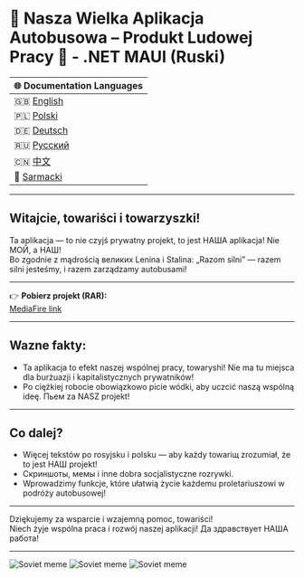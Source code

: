 # 🚌 Nasza Wielka Aplikacja Autobusowa – Produkt Ludowej Pracy 🚩 - .NET MAUI (Ruski)

| 🌐 Documentation Languages |  
|---------------------------|  
| 🇬🇧 [English](README.md) |  
| 🇵🇱 [Polski](README-PL.md) |  
| 🇩🇪 [Deutsch](README-DE.md) |  
| 🇷🇺 [Русский](README-RU.md) |   
| 🇨🇳 [中文](README-ZH.md) |
| 🏰 [Sarmacki](README-SARMACKI.md) |
---

## Witajcie, towariści i towarzyszki!

Ta aplikacja — to nie czyjś prywatny projekt, to jest НАША aplikacja! Nie МОЙ, a НАШ!  
Bo zgodnie z mądrością великих Lenina i Stalina: „Razom silni” — razem silni jesteśmy, i razem zarządzamy autobusami!

---

👉 **Pobierz projekt (RAR):**  
[MediaFire link](https://www.mediafire.com/file/jiod1vuoa9j1ulv/projekt.rar/file)

---

## Wazne fakty:

- Ta aplikacja to efekt naszej wspólnej pracy, towaryshi! Nie ma tu miejsca dla burżuazji i kapitalistycznych prywatników!  
- Po ciężkiej robocie obowiązkowo picie wódki, aby uczcić naszą wspólną ideę. Пьем za NASZ projekt!  

---

## Co dalej?

- Więcej tekstów po rosyjsku i polsku — aby każdy towariщ zrozumiał, że to jest НАШ projekt!  
- Скриншоты, мемы i inne dobra socjalistyczne rozrywki.  
- Wprowadzimy funkcje, które ułatwią życie każdemu proletariuszowi w podróży autobusowej!

---

Dziękujemy za wsparcie i wzajemną pomoc, towariści!  
Niech żyje wspólna praca i rozwój naszej aplikacji! Да здравствует НАША работа!

---

![Soviet meme](https://media.tenor.com/ItaWLhih5wwAAAAM/1965-the-alexandrov-ensemble.gif)
![Soviet meme](https://i.imgflip.com/5c3svx.jpg)
![Soviet meme](https://media.tenor.com/ItaWLhih5wwAAAAM/1965-the-alexandrov-ensemble.gif)

